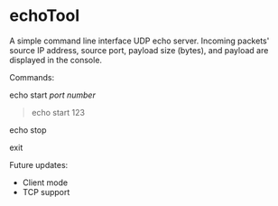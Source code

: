 # echoTool

A simple command line interface UDP echo server. Incoming packets' source IP address, source port, payload size (bytes), and payload are displayed in the console.

Commands:

echo start *port number*
> echo start 123

echo stop

exit

Future updates:
- Client mode
- TCP support
